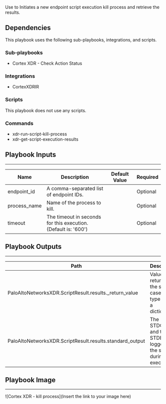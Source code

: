 Use to Initiates a new endpoint script execution kill process and retrieve the results.

## Dependencies
This playbook uses the following sub-playbooks, integrations, and scripts.

### Sub-playbooks
* Cortex XDR - Check Action Status

### Integrations
* CortexXDRIR

### Scripts
This playbook does not use any scripts.

### Commands
* xdr-run-script-kill-process
* xdr-get-script-execution-results

## Playbook Inputs
---

| **Name** | **Description** | **Default Value** | **Required** |
| --- | --- | --- | --- |
| endpoint_id | A comma-separated list of endpoint IDs.  |  | Optional |
| process_name | Name of the process to kill. |  | Optional |
| timeout | The timeout in seconds for this execution.<br/>\(Default is: '600'\) |  | Optional |

## Playbook Outputs
---

| **Path** | **Description** | **Type** |
| --- | --- | --- |
| PaloAltoNetworksXDR.ScriptResult.results._return_value | Value returned by the script in case the type is not a dictionary. | unknown |
| PaloAltoNetworksXDR.ScriptResult.results.standard_output | The STDOUT and the STDERR logged by the script during the execution. | unknown |

## Playbook Image
---
![Cortex XDR - kill process](Insert the link to your image here)